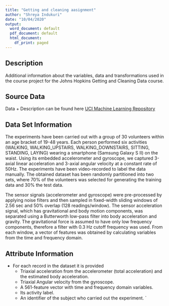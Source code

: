 ```yaml
---
title: "Getting and cleaning aasignment"
author: "Shreya Indukuri"
date: "10/04/2020"
output:
  word_document: default
  pdf_document: default
  html_document:
    df_print: paged
---
```

## Description
Additional information about the variables, data and transformations used in the course project for the Johns Hopkins Getting and Cleaning Data course.

## Source Data
Data + Description can be found here [UCI Machine Learning Repository](http://archive.ics.uci.edu/ml/datasets/Human+Activity+Recognition+Using+Smartphones)

## Data Set Information
The experiments have been carried out with a group of 30 volunteers within an age bracket of 19-48 years. Each person performed six activities (WALKING, WALKING_UPSTAIRS, WALKING_DOWNSTAIRS, SITTING, STANDING, LAYING) wearing a smartphone (Samsung Galaxy S II) on the waist. Using its embedded accelerometer and gyroscope, we captured 3-axial linear acceleration and 3-axial angular velocity at a constant rate of 50Hz. The experiments have been video-recorded to label the data manually. The obtained dataset has been randomly partitioned into two sets, where 70% of the volunteers was selected for generating the training data and 30% the test data.

The sensor signals (accelerometer and gyroscope) were pre-processed by applying noise filters and then sampled in fixed-width sliding windows of 2.56 sec and 50% overlap (128 readings/window). The sensor acceleration signal, which has gravitational and body motion components, was separated using a Butterworth low-pass filter into body acceleration and gravity. The gravitational force is assumed to have only low frequency components, therefore a filter with 0.3 Hz cutoff frequency was used. From each window, a vector of features was obtained by calculating variables from the time and frequency domain.

## Attribute Information
* For each record in the dataset it is provided
    + Triaxial acceleration from the accelerometer (total acceleration) and the        estimated body acceleration.
    + Triaxial Angular velocity from the gyroscope.
    + A 561-feature vector with time and frequency domain variables.
    + Its activity label.
    + An identifier of the subject who carried out the experiment.
`
